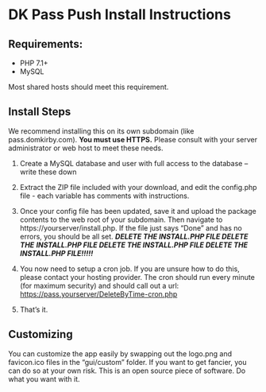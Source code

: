# DK Pass Push Install Instructions

## Requirements:

- PHP 7.1+
- MySQL

Most shared hosts should meet this requirement.

## Install Steps

We recommend installing this on its own subdomain (like pass.domkirby.com). **You must use HTTPS.**
Please consult with your server administrator or web host to meet these needs.

1. Create a MySQL database and user with full access to the database – write these down
2. Extract the ZIP file included with your download, and edit the config.php file - each variable has comments with instructions.
3. Once your config file has been updated, save it and upload the package contents to the web
    root of your subdomain. Then navigate to https://yourserver/install.php. If the file just
    says “Done” and has no errors, you should be all set. **_DELETE THE INSTALL.PHP FILE DELETE THE_**
    **_INSTALL.PHP FILE DELETE THE INSTALL.PHP FILE DELETE THE INSTALL.PHP FILE!!!!!_**


4. You now need to setup a cron job. If you are unsure how to do this, please contact your hosting
    provider. The cron should run every minute (for maximum security) and should call out a url:
    https://pass.yourserver/DeleteByTime-cron.php
5. That’s it.

## Customizing

You can customize the app easily by swapping out the logo.png and favicon.ico files in the “gui/custom” folder. If you
want to get fancier, you can do so at your own risk. This is an open source piece of software. Do what you
want with it.